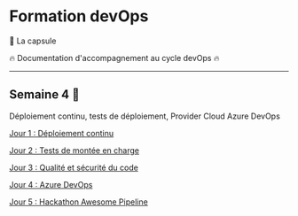 # Formation devOps

:pill: La capsule

:fire:  Documentation d'accompagnement au cycle devOps :fire:

---

## Semaine 4 :tanabata_tree:

Déploiement continu, tests de déploiement, Provider Cloud Azure DevOps

[Jour 1 : Déploiement continu](jour1/)

[Jour 2 : Tests de montée en charge](jour2/)

[Jour 3 : Qualité et sécurité du code](jour3/)

[Jour 4 : Azure DevOps](jour4/)

[Jour 5 : Hackathon Awesome Pipeline](jour5/)

